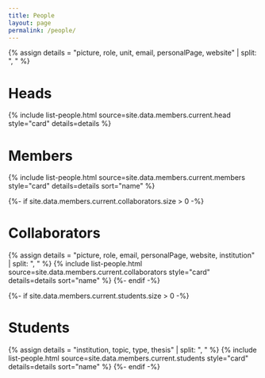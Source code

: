 ```yaml
---
title: People
layout: page
permalink: /people/
---
```


{% assign details = "picture, role, unit, email, personalPage, website" | split: ", " %}

<h1>Heads</h1>
{% include list-people.html source=site.data.members.current.head style="card" details=details %}

<h1>Members</h1>
{% include list-people.html source=site.data.members.current.members style="card" details=details sort="name" %}

{%- if site.data.members.current.collaborators.size > 0 -%}
  <h1>Collaborators</h1>
  {% assign details = "picture, role, email, personalPage, website, institution" | split: ", " %}
  {% include list-people.html source=site.data.members.current.collaborators style="card" details=details sort="name" %}
{%- endif -%}

{%- if site.data.members.current.students.size > 0 -%}
  <h1>Students</h1>
  {% assign details = "institution, topic, type, thesis" | split: ", " %}
  {% include list-people.html source=site.data.members.current.students style="card" details=details sort="name" %}
{%- endif -%}